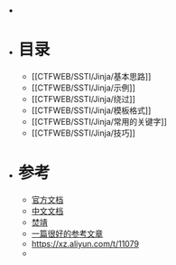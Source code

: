 -
- # 目录
	- [[CTFWEB/SSTI/Jinja/基本思路]]
	- [[CTFWEB/SSTI/Jinja/示例]]
	- [[CTFWEB/SSTI/Jinja/绕过]]
	- [[CTFWEB/SSTI/Jinja/模板格式]]
	- [[CTFWEB/SSTI/Jinja/常用的关键字]]
	- [[CTFWEB/SSTI/Jinja/技巧]]
- # 参考
	- [官方文档](https://jinja.palletsprojects.com/en/3.1.x/templates/)
	- [中文文档](http://docs.jinkan.org/docs/jinja2/templates.html)
	- [焚靖](https://github.com/Marven11/FenJing)
	- [一篇很好的参考文章]([[CTFWEB/SSTI/Jinja/一篇很好的参考文章]])
	- https://xz.aliyun.com/t/11079
	-